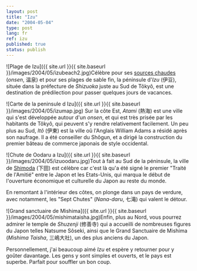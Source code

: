 ```yaml
---
layout: post
title: "Izu"
date: "2004-05-04"
type: post
lang: fr
ref: izu
published: true
status: publish
---
```




![Plage de Izu]({{ site.url }}{{ site.baseurl }}/images/2004/05/izubeach2.jpg)Célèbre pour ses [sources chaudes](http://www.japonophile.com/article_onsen_fr.html) (_onsen_, 温泉) et pour ses plages de sable fin, la péninsule d'_Izu_ (伊豆), située dans la préfecture de _Shizuoka_ juste au Sud de Tôkyô, est une destination de prédilection pour passer quelques jours de vacances.

![Carte de la peninsule d Izu]({{ site.url }}{{ site.baseurl }}/images/2004/05/izumap.jpg) Sur la côte Est, _Atami_ (熱海) est une ville qui s'est développée autour d'un _onsen_, et qui est très prisée par les habitants de Tôkyô, qui peuvent s'y rendre relativement facilement. Un peu plus au Sud, _Itô_ (伊東) est la ville oû l'Anglais William Adams a résidé après son naufrage. Il a été conseiller du Shôgun, et a dirigé la construction du premier bâteau de commerce japonais de style occidental.

![Chute de Oodaru a Izu]({{ site.url }}{{ site.baseurl }}/images/2004/05/izuoodaru.jpg)Tout à fait au Sud de la péninsule, la ville de [Shimoda](http://www.japonophile.com/article_kurofune_fr.html) (下田) est célèbre car c'est là qu'a été signé le premier "Traité de l'Amitié" entre le Japon et les Etats-Unis, qui marqua le début de l'ouverture économique et culturelle du Japon au reste du monde.

En remontant à l'intérieur des côtes, on plonge dans un pays de verdure, avec notamment, les "Sept Chutes" (_Nana-daru_, 七滝) qui valent le détour.

![Grand sanctuaire de Mishima]({{ site.url }}{{ site.baseurl }}/images/2004/05/mishimataisha.jpg)Enfin, plus au Nord, vous pourrez admirer le temple de _Shuzenji_ (修善寺) qui a accueilli de nombreuses figures du Japon telles Natsume Sôseki, ainsi que le Grand Sanctuaire de Mishima (_Mishima Taisha_, 三嶋大社), un des plus anciens du Japon.

Personnellement, j'ai beaucoup aimé _Izu_ et espère y retourner pour y goûter davantage. Les gens y sont simples et ouverts, et le pays est superbe. Parfait pour souffler un bon coup.


